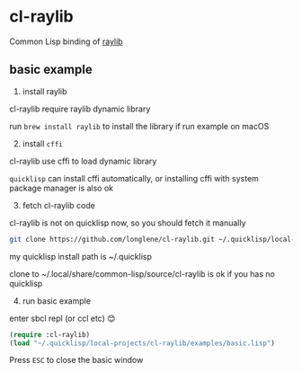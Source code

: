 # cl-raylib
Common Lisp binding of [raylib](https://www.raylib.com/)

## basic example
1. install raylib

cl-raylib require raylib dynamic library

run `brew install raylib` to install the library if run example on macOS

2. install `cffi`

cl-raylib use cffi to load dynamic library

`quicklisp` can install cffi automatically, or installing cffi with system package manager is also ok

3. fetch cl-raylib code

cl-raylib is not on quicklisp now, so you should fetch it manually

```bash
git clone https://github.com/longlene/cl-raylib.git ~/.quicklisp/local-projects/cl-raylib
```
my quicklisp install path is ~/.quicklisp

clone to ~/.local/share/common-lisp/source/cl-raylib is ok if you has no quicklisp

4. run basic example

enter sbcl repl (or ccl etc) :blush:
```lisp
(require :cl-raylib)
(load "~/.quicklisp/local-projects/cl-raylib/examples/basic.lisp")
```
Press `ESC` to close the basic window
